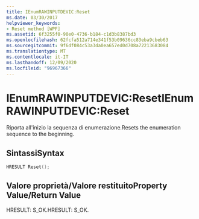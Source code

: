 ```yaml
---
title: IEnumRAWINPUTDEVIC:Reset
ms.date: 03/30/2017
helpviewer_keywords:
- Reset method [WPF]
ms.assetid: 6f3255f0-90e0-4736-b184-c1d3b8387bd3
ms.openlocfilehash: 62fcfa512a714e341f53b09636cc83eba9cbeb63
ms.sourcegitcommit: 9f6df084c53a3da0ea657ed0d708a72213683084
ms.translationtype: MT
ms.contentlocale: it-IT
ms.lasthandoff: 12/09/2020
ms.locfileid: "96967366"
---
```

# <a name="ienumrawinputdevicreset"></a><span data-ttu-id="8061a-102">IEnumRAWINPUTDEVIC:Reset</span><span class="sxs-lookup"><span data-stu-id="8061a-102">IEnumRAWINPUTDEVIC:Reset</span></span>
<span data-ttu-id="8061a-103">Riporta all'inizio la sequenza di enumerazione.</span><span class="sxs-lookup"><span data-stu-id="8061a-103">Resets the enumeration sequence to the beginning.</span></span>  
  
## <a name="syntax"></a><span data-ttu-id="8061a-104">Sintassi</span><span class="sxs-lookup"><span data-stu-id="8061a-104">Syntax</span></span>  
  
```cpp  
HRESULT Reset();  
```  
  
## <a name="property-valuereturn-value"></a><span data-ttu-id="8061a-105">Valore proprietà/Valore restituito</span><span class="sxs-lookup"><span data-stu-id="8061a-105">Property Value/Return Value</span></span>  
 <span data-ttu-id="8061a-106">HRESULT: S_OK.</span><span class="sxs-lookup"><span data-stu-id="8061a-106">HRESULT: S_OK.</span></span>
